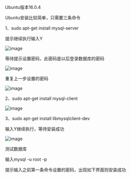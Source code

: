 Ubuntu版本16.0.4

Ubuntu安装比较简单，只需要三条命令

1、sudo apt-get install mysql-server

提示继续执行输入Y

![image](https://typoralim.oss-cn-beijing.aliyuncs.com/img/20210517165820.png)

等待提示设置密码，此密码是以后登录数据库的密码

![image](https://typoralim.oss-cn-beijing.aliyuncs.com/img/20210517165822.png)

重复上一步设置的密码

![image](https://typoralim.oss-cn-beijing.aliyuncs.com/img/20210517165824.png)

2、sudo apt-get install mysql-client

![image](https://typoralim.oss-cn-beijing.aliyuncs.com/img/20210517165827.png)

3、sudo apt-get install libmysqlclient-dev

输入Y继续执行，等待安装成功

![image](https://typoralim.oss-cn-beijing.aliyuncs.com/img/20210517165829.png)

测试数据库

输入mysql -u root -p

提示输入之前第一条命令设置的密码，出现如下界面则安装成功